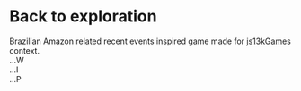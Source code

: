 # Back to exploration
Brazilian Amazon related recent events inspired game made for [js13kGames](https://js13kgames.com/) context.  
...W  
...I  
...P  
